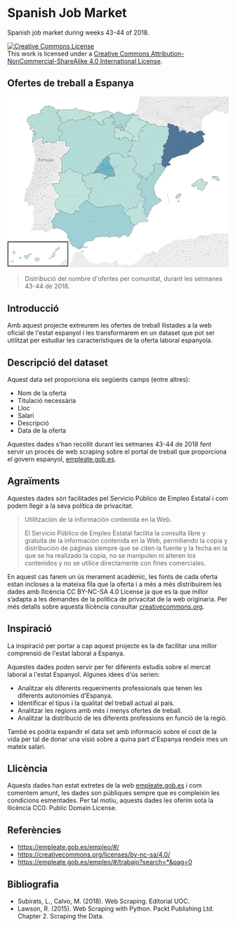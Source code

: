 # Spanish Job Market

Spanish job market during weeks 43-44 of 2018.

<a rel="license" href="http://creativecommons.org/licenses/by-nc-sa/4.0/"><img alt="Creative Commons License" style="border-width:0" src="https://i.creativecommons.org/l/by-nc-sa/4.0/88x31.png" /></a><br />This work is licensed under a <a rel="license" href="http://creativecommons.org/licenses/by-nc-sa/4.0/">Creative Commons Attribution-NonCommercial-ShareAlike 4.0 International License</a>.

## Ofertes de treball a Espanya

![alt text](./images/combined_map.png)
> Distribució del nombre d'ofertes per comunitat, durant les setmanes 43-44 de 2018.

## Introducció

Amb aquest projecte extreurem les ofertes de treball llistades a la web oficial de l'estat espanyol i les transformarem en un dataset que pot ser utilitzat per estudiar les característiques de la oferta laboral espanyola.

## Descripció del dataset

Aquest data set proporciona els següents camps (entre altres):

- Nom de la oferta
- Titulació necessària
- Lloc
- Salari
- Descripció
- Data de la oferta

Aquestes dades s'han recollit durant les setmanes 43-44 de 2018 fent servir un procés de web scraping sobre el portal de treball que proporciona el govern espanyol, [empleate.gob.es][1].

## Agraïments

Aquestes dades són facilitades pel Servicio Público de Empleo Estatal i com podem llegir a la seva política de privacitat:

> Utilitzación de la información contenida en la Web.
>
> El Servicio Público de Empleo Estatal facilita la consulta libre y gratuita de la información contenida en la Web, permitiendo la copia y distribución de páginas siempre que se citen la fuente y la fecha en la que se ha realizado la copia, no se manipulen ni alteren los contenidos y no se utilice directamente con fines comerciales.

En aquest cas farem un ús merament acadèmic, les fonts de cada oferta estan incloses a la mateixa fila que la oferta i a més a més distribuirem les dades amb llicència CC BY-NC-SA 4.0 License ja que es la que millor s’adapta a les demandes de la política de privacitat de la web originaria. Per més detalls sobre aquesta llicència consultar [creativecommons.org][2].

## Inspiració

La inspiració per portar a cap aquest projecte es la de facilitar una millor comprensió de l'estat laboral a Espanya.

Aquestes dades poden servir per fer diferents estudis sobre el mercat laboral a l'estat Espanyol. Algunes idees d'ús serien:

- Analitzar els diferents requeriments professionals que tenen les diferents autonomies d'Espanya.
- Identificar el tipus i la qualitat del treball actual al país.
- Analitzar les regions amb més i menys ofertes de treball.
- Analitzar la distribució de les diferents professions en funció de la regió.

També es podria expandir el data set amb informació sobre el cost de la vida per tal de donar una visió sobre a quina part d'Espanya rendeix mes un mateix salari.

## Llicència

Aquests dades han estat extretes de la web [empleate.gob.es][1] i com comentem amunt, les dades son públiques sempre que es compleixin les condicions esmentades. Per tal motiu, aquests dades les oferim sota la llicència CC0: Public Domain License.

## Referències

- https://empleate.gob.es/empleo/#/
- https://creativecommons.org/licenses/by-nc-sa/4.0/
- https://empleate.gob.es/empleo/#/trabajo?search=*&pag=0

[1]: https://empleate.gob.es/empleo/#/
[2]: https://creativecommons.org/licenses/by-nc-sa/4.0/

## Bibliografia

- Subirats, L., Calvo, M. (2018). Web Scraping. Editorial UOC.
- Lawson, R. (2015). Web Scraping with Python. Packt Publishing Ltd. Chapter 2. Scraping the Data.
